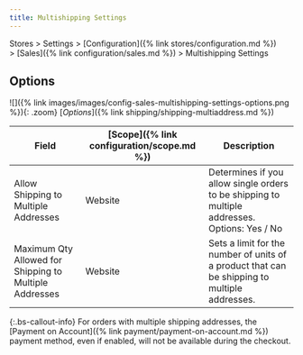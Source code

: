 ```yaml
---
title: Multishipping Settings
---
```


Stores > Settings > [Configuration]({% link stores/configuration.md %}) > [Sales]({% link configuration/sales.md %}) > Multishipping Settings

## Options

![]({% link images/images/config-sales-multishipping-settings-options.png %}){: .zoom}
[_Options_]({% link shipping/shipping-multiaddress.md %})

|Field|[Scope]({% link configuration/scope.md %})|Description|
|--- |--- |--- |
|Allow Shipping to Multiple Addresses|Website|Determines if you allow single orders to be shipping to multiple addresses. Options: Yes / No|
|Maximum Qty Allowed for Shipping to Multiple Addresses|Website|Sets a limit for the number of units  of a product that can be shipping to multiple addresses.|

{:.bs-callout-info}
<span class="b2b-only"></span> For orders with multiple shipping addresses, the [Payment on Account]({% link payment/payment-on-account.md %}) payment method, even if enabled, will not be available during the checkout.
